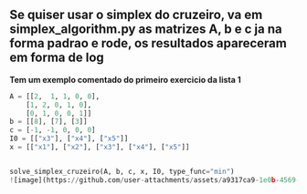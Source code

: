 ## Se quiser usar o simplex do cruzeiro, va em simplex_algorithm.py as matrizes A, b e c ja na forma padrao e rode, os resultados apareceram em forma de log

**Tem um exemplo comentado do primeiro exercicio da lista 1**

```python 
A = [[2,  1, 1, 0, 0],
    [1, 2, 0, 1, 0],
    [0, 1, 0, 0, 1]]
b = [[8], [7], [3]]
c = [-1, -1, 0, 0, 0]
I0 = [["x3"], ["x4"], ["x5"]]
x = [["x1"], ["x2"], ["x3"], ["x4"], ["x5"]] 


solve_simplex_cruzeiro(A, b, c, x, I0, type_func="min")
![image](https://github.com/user-attachments/assets/a9317ca9-1e0b-4569-9e9d-f88283a2261f)
